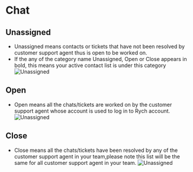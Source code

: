 # Chat
## Unassigned
+ Unassigned means contacts or tickets that have not been resolved by customer support agent thus is open to be worked on.
+ If the any of the category name Unassigned, Open or Close appears in bold, this means your active contact list is under this category ![Unassigned](../../static/img/chats_img/tabs.jpg)

## Open
+ Open means all the chats/tickets are worked on by the customer support agent whose account is
used to log in to Rych account.![Unassigned](../../static/img/chats_img/open_2.jpg)

## Close
+ Close means all the chats/tickets have been resolved by any of the customer support agent in your team,please note this list will be the same for all customer support agent in your team.
![Unassigned](../../static/img/chats_img/open_2.jpg)